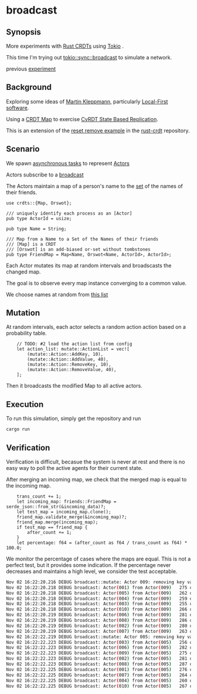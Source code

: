 # broadcast

## Synopsis

More experiments with [Rust CRDTs](https://github.com/rust-crdt/rust-crdt) using [Tokio](https://tokio.rs/) .

This time I'm trying out [tokio::sync::broadcast](https://docs.rs/tokio/1.13.0/tokio/sync/broadcast/index.html) to simulate a network.

previous [experiment](https://github.com/dougfort/crdt-genome)

## Background

Exploring some ideas of [Martin Kleppmann](https://martin.kleppmann.com), particularly [Local-First software](https://martin.kleppmann.com/papers/local-first.pdf).

Using a [CRDT Map](https://docs.rs/crdts/7.0.0/crdts/map/struct.Map.html) to exercise [CvRDT State Based Replication](https://docs.rs/crdts/7.0.0/crdts/trait.CvRDT.html).

This is an extension of the [reset remove example](https://github.com/rust-crdt/rust-crdt/blob/master/examples/reset_remove.rs) in the [rust-crdt](https://github.com/rust-crdt/rust-crdt) repository.

## Scenario

We spawn [asynchronous tasks](https://docs.rs/tokio/0.2.18/tokio/fn.spawn.html) to represent [Actors](https://docs.rs/crdts/7.0.0/crdts/trait.Actor.html)

Actors subscribe to a [broadcast](https://docs.rs/tokio/1.13.0/tokio/sync/broadcast/index.html)

The Actors maintain a map of a person's name to the [set](https://docs.rs/crdts/7.0.0/crdts/orswot/index.html)  of the names of their friends.

```rustlang
use crdts::{Map, Orswot};

/// uniquely identify each process as an [Actor]
pub type ActorId = usize;

pub type Name = String;

/// Map from a Name to a Set of the Names of their friends
/// [Map] is a CRDT
/// [Orswot] is an add-biased or-set without tombstones
pub type FriendMap = Map<Name, Orswot<Name, ActorId>, ActorId>;
```

Each Actor mutates its map at random intervals and broadscasts the changed map.

The goal is to observe every map instance converging to a common value.

We choose names at random from [this list](https://www.usna.edu/Users/cs/roche/courses/s15si335/proj1/files.php%3Ff=names.txt.html)

## Mutation

At random intervals, each actor selects a random action action based on a probability table.

```rustlang
    // TODO: #2 load the action list from config
    let action_list: mutate::ActionList = vec![
        (mutate::Action::AddKey, 10),
        (mutate::Action::AddValue, 40),   
        (mutate::Action::RemoveKey, 10),
        (mutate::Action::RemoveValue, 40),    
    ];
```

Then it broadcasts the modified Map to all active actors.

## Execution

To run this simulation, simply get the repository and run

```bash
cargo run
```

## Verification

Verification is difficult, becasue the system is never at rest and there is no easy 
way to poll the active agents for their current state.

After merging an incoming map, we check that the merged map is equal to the
incoming map. 

```rustlang
    trans_count += 1;
    let incoming_map: friends::FriendMap = serde_json::from_str(&incoming_data)?;
    let test_map = incoming_map.clone();
    friend_map.validate_merge(&incoming_map)?;
    friend_map.merge(incoming_map);
    if test_map == friend_map {
        after_count += 1;
    }
    let percentage: f64 = (after_count as f64 / trans_count as f64) * 100.0;
```

We monitor the percentage of cases where the maps are equal. This is not a 
perfect test, but it provides some indication. If the percentage never decreases
and maintains a high level, we consider the test acceptable.

```bash
Nov 02 16:22:20.216 DEBUG broadcast::mutate: Actor 009: removing key value Wilson from Cyndal
Nov 02 16:22:20.218 DEBUG broadcast: Actor(001) from Actor(009)   275 of   319 86.21%
Nov 02 16:22:20.218 DEBUG broadcast: Actor(005) from Actor(009)   262 of   306 85.62%
Nov 02 16:22:20.218 DEBUG broadcast: Actor(004) from Actor(009)   259 of   303 85.48%
Nov 02 16:22:20.218 DEBUG broadcast: Actor(003) from Actor(009)   255 of   299 85.28%
Nov 02 16:22:20.218 DEBUG broadcast: Actor(010) from Actor(009)   266 of   310 85.81%
Nov 02 16:22:20.219 DEBUG broadcast: Actor(006) from Actor(009)   281 of   325 86.46%
Nov 02 16:22:20.219 DEBUG broadcast: Actor(008) from Actor(009)   286 of   330 86.67%
Nov 02 16:22:20.219 DEBUG broadcast: Actor(002) from Actor(009)   280 of   324 86.42%
Nov 02 16:22:20.219 DEBUG broadcast: Actor(007) from Actor(009)   263 of   307 85.67%
Nov 02 16:22:22.219 DEBUG broadcast::mutate: Actor 005: removing key value Niasha from Katurah
Nov 02 16:22:22.223 DEBUG broadcast: Actor(003) from Actor(005)   256 of   300 85.33%
Nov 02 16:22:22.223 DEBUG broadcast: Actor(006) from Actor(005)   282 of   326 86.50%
Nov 02 16:22:22.223 DEBUG broadcast: Actor(009) from Actor(005)   275 of   319 86.21%
Nov 02 16:22:22.223 DEBUG broadcast: Actor(002) from Actor(005)   281 of   325 86.46%
Nov 02 16:22:22.223 DEBUG broadcast: Actor(008) from Actor(005)   287 of   331 86.71%
Nov 02 16:22:22.225 DEBUG broadcast: Actor(001) from Actor(005)   276 of   320 86.25%
Nov 02 16:22:22.225 DEBUG broadcast: Actor(007) from Actor(005)   264 of   308 85.71%
Nov 02 16:22:22.225 DEBUG broadcast: Actor(004) from Actor(005)   260 of   304 85.53%
Nov 02 16:22:22.225 DEBUG broadcast: Actor(010) from Actor(005)   267 of   311 85.85%
```
